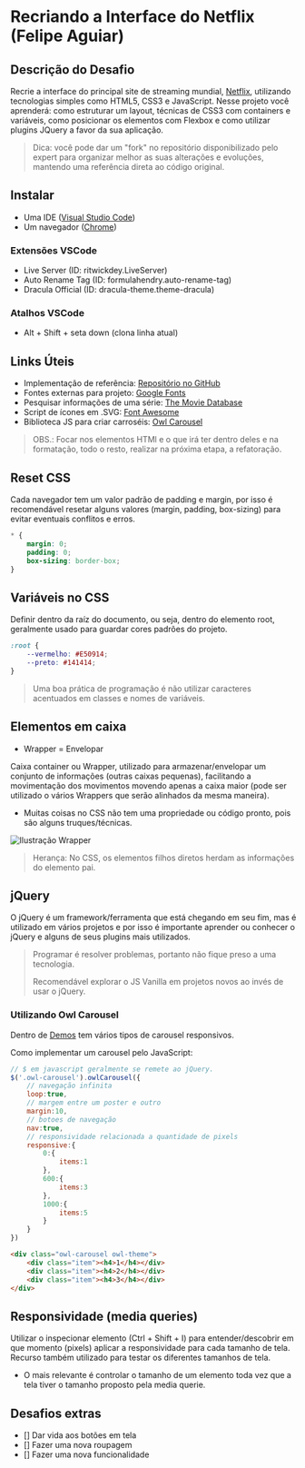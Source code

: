 # Recriando a Interface do Netflix (Felipe Aguiar)

## Descrição do Desafio

Recrie a interface do principal site de streaming mundial, [Netflix](https://www.netflix.com/br/), utilizando tecnologias simples como HTML5, CSS3 e JavaScript. Nesse projeto você aprenderá: como estruturar um layout, técnicas de CSS3 com containers e variáveis, como posicionar os elementos com Flexbox e como utilizar plugins JQuery a favor da sua aplicação.

> Dica: você pode dar um "fork" no repositório disponibilizado pelo expert para organizar melhor as suas alterações e evoluções, mantendo uma referência direta ao código original.

## Instalar

- Uma IDE ([Visual Studio Code](https://code.visualstudio.com/))
- Um navegador ([Chrome](https://www.google.com.br/chrome/))

### Extensões VSCode

- Live Server (ID: ritwickdey.LiveServer)
- Auto Rename Tag (ID: formulahendry.auto-rename-tag)
- Dracula Official (ID: dracula-theme.theme-dracula)

### Atalhos VSCode

- Alt + Shift + seta down (clona linha atual)

## Links Úteis

- Implementação de referência: [Repositório no GitHub](https://github.com/felipeAguiarCode/netflix-clone)
- Fontes externas para projeto: [Google Fonts](https://fonts.google.com/)
- Pesquisar informações de uma série: [The Movie Database](https://www.themoviedb.org/)
- Script de ícones em .SVG: [Font Awesome](https://fontawesome.com/)
- Biblioteca JS para criar carroséis: [Owl Carousel](https://owlcarousel2.github.io/OwlCarousel2/)

> OBS.: Focar nos elementos HTMl e o que irá ter dentro deles e na formatação, todo o resto, realizar na próxima etapa, a refatoração.

## Reset CSS

Cada navegador tem um valor padrão de padding e margin, por isso é recomendável resetar alguns valores (margin, padding, box-sizing) para evitar eventuais conflitos e erros.

```CSS
* {
    margin: 0;
    padding: 0;
    box-sizing: border-box;
}
```

## Variáveis no CSS

Definir dentro da raíz do documento, ou seja, dentro do elemento root, geralmente usado para guardar cores padrões do projeto.

```CSS
:root {
    --vermelho: #E50914;
    --preto: #141414;
}
```

> Uma boa prática de programação é não utilizar caracteres acentuados em classes e nomes de variáveis.

## Elementos em caixa

- Wrapper = Envelopar

Caixa container ou Wrapper, utilizado para armazenar/envelopar um conjunto de informações (outras caixas pequenas), facilitando a movimentação dos movimentos movendo apenas a caixa maior (pode ser utilizado o vários Wrappers que serão alinhados da mesma maneira).

- Muitas coisas no CSS não tem uma propriedade ou código pronto, pois são alguns truques/técnicas.

![Ilustração Wrapper](https://scalablecss.com/static/2f8fd14811616e9884b4f42aa2b3009e/37523/bem-wrappers-1.png)

> Herança: No CSS, os elementos filhos diretos herdam as informações do elemento pai.

## jQuery

O jQuery é um framework/ferramenta que está chegando em seu fim, mas é utilizado em vários projetos e por isso é importante aprender ou conhecer o jQuery e alguns de seus plugins mais utilizados.

> Programar é resolver problemas, portanto não fique preso a uma tecnologia.
>
> Recomendável explorar o JS Vanilla em projetos novos ao invés de usar o jQuery.

### Utilizando Owl Carousel

Dentro de [Demos](https://owlcarousel2.github.io/OwlCarousel2/demos/demos.html) tem vários tipos de carousel responsivos.

Como implementar um carousel pelo JavaScript:

```javascript
// $ em javascript geralmente se remete ao jQuery.
$('.owl-carousel').owlCarousel({
    // navegação infinita
    loop:true,
    // margem entre um poster e outro
    margin:10,
    // botoes de navegação
    nav:true,
    // responsividade relacionada a quantidade de pixels
    responsive:{
        0:{
            items:1
        },
        600:{
            items:3
        },
        1000:{
            items:5
        }
    }
})
```

```html
<div class="owl-carousel owl-theme">
    <div class="item"><h4>1</h4></div>
    <div class="item"><h4>2</h4></div>
    <div class="item"><h4>3</h4></div>
</div>
```

## Responsividade (media queries)

Utilizar o inspecionar elemento (Ctrl + Shift + I) para entender/descobrir em que momento (pixels) aplicar a responsividade para cada tamanho de tela. Recurso também utilizado para testar os diferentes tamanhos de tela.

- O mais relevante é controlar o tamanho de um elemento toda vez que a tela tiver o tamanho proposto pela media querie.

## Desafios extras

- [] Dar vida aos botões em tela
- [] Fazer uma nova roupagem
- [] Fazer uma nova funcionalidade
